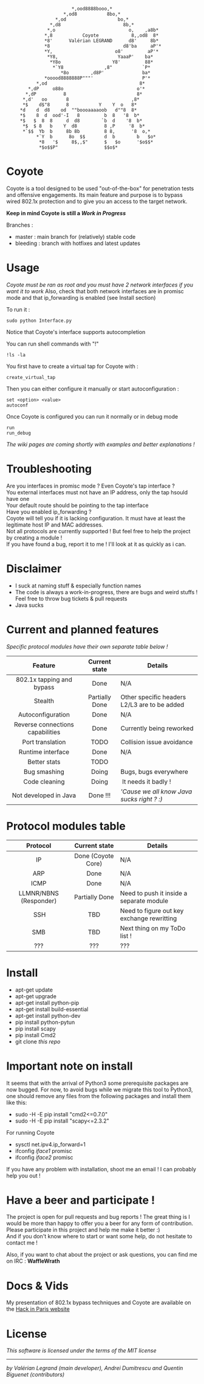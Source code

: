                             *,ood8888booo,*
                         *,od8           8bo,*
                      *,od                   bo,*
                    *,d8                       8b,*
                   *,o                           o,    ,a8b*
                  *,8           Coyote            8,,od8  8*
                  *8'      Valérian LEGRAND      d8'     8b*
                  *8                           d8'ba     aP'*
                  *Y,                       o8'         aP'*
                   *Y8,                      YaaaP'    ba*
                    *Y8o                   Y8'         88*
                     *`Y8               ,8"           `P*
                        *8o        ,d8P'              ba*
                  *ooood8888888P"""'                  P'*
               *,od                                  8*
            *,dP     o88o                           o'*
           *,dP          8                          8*
          *,d'   oo       8                       ,8*
          *$    d$"8      8           Y    Y  o   8*
         *d    d  d8    od  ""boooaaaaoob   d""8  8*
         *$    8  d  ood'-I   8         b  8   '8  b*
         *$   $  8  8     d  d8        `b  d    '8  b*
          *$  $ 8   b    Y  d8          8 ,P     '8  b*
          *`$$  Yb  b     8b 8b         8 8,      '8  o,*
               *`Y  b      8o  $$       d  b        b   $o*
                *8   '$     8$,,$"      $   $o      '$o$$*
                *$o$$P"                 $$o$*


# Coyote

Coyote is a tool designed to be used "out-of-the-box" for penetration tests and offensive engagements. Its main feature and purpose is to bypass wired 802.1x protection and to give you an access to the target network.  

**Keep in mind Coyote is still a _Work in Progress_**

Branches : 
+ master : main branch for (relatively) stable code
+ bleeding : branch with hotfixes and latest updates

# Usage

*Coyote must be ran as root and you must have 2 network interfaces if you want it to work*
Also, check that both network interfaces are in promisc mode and that ip_forwarding is enabled (see Install section)

To run it :
```
sudo python Interface.py
```

Notice that Coyote's interface supports autocompletion

You can run shell commands with "!"
```
!ls -la
```

You first have to create a virtual tap for Coyote with :
```
create_virtual_tap
```

Then you can either configure it manually or start autoconfiguration :
```
set <option> <value>
autoconf
```

Once Coyote is configured you can run it normally or in debug mode
```
run
run_debug
```

*The wiki pages are coming shortly with examples and better explanations !*


# Troubleshooting

Are you interfaces in promisc mode ? Even Coyote's tap interface ?  
You external interfaces must not have an IP address, only the tap hsould have one  
Your default route should be pointing to the tap interface  
Have you enabled ip_forwarding ?  
Coyote will tell you if it is lacking configuration. It must have at least the legitimate host IP and MAC addresses.  
Not all protocols are currently supported ! But feel free to help the project by creating a module !  
If you have found a bug, report it to me ! I'll look at it as quickly as i can.


# Disclaimer

+ I suck at naming stuff & especially function names
+ The code is always a work-in-progress, there are bugs and weird stuffs ! Feel free to throw bug tickets & pull requests
+ Java sucks


# Current and planned features

*Specific protocol modules have their own separate table below !*

| Feature                          | Current state  | Details |
| :------------------------------: | :------------: | ------- |
| 802.1x tapping and bypass        | Done           | N/A |
| Stealth                          | Partially Done | Other specific headers L2/L3 are to be added |
| Autoconfiguration                | Done           | N/A |
| Reverse connections capabilities | Done           | Currently being reworked |
| Port translation                 | TODO           | Collision issue avoidance |
| Runtime interface                | Done           | N/A |
| Better stats                     | TODO           | |
| Bug smashing                     | Doing          | Bugs, bugs everywhere |
| Code cleaning                    | Doing          | It needs it badly ! |
| Not developed in Java            | Done !!!       | *'Cause we all know Java sucks right ? :)* |


# Protocol modules table

| Protocol                | Current state             | Details |
| :---------------------: | :-----------------------: | ------- |
| IP                      | Done (Coyote Core)        | N/A |
| ARP                     | Done                      | N/A |
| ICMP                    | Done                      | N/A |
| LLMNR/NBNS (Responder)  | Partially Done            | Need to push it inside a separate module |
| SSH                     | TBD                       | Need to figure out key exchange rewritting |
| SMB                     | TBD                       | Next thing on my ToDo list ! |
| ???                     | ???                       | ??? |


# Install

+ apt-get update
+ apt-get upgrade
+ apt-get install python-pip
+ apt-get install build-essential
+ apt-get install python-dev
+ pip install python-pytun
+ pip install scapy
+ pip install Cmd2
+ git clone *this repo*

# Important note on install

It seems that with the arrival of Python3 some prerequisite packages are now bugged. For now, to avoid bugs while we migrate this tool to Python3, one should remove any files from the following packages and install them like this:
+ sudo -H -E pip install "cmd2<=0.7.0"
+ sudo -H -E pip install "scapy<=2.3.2"

For running Coyote 
+ sysctl net.ipv4.ip_forward=1
+ ifconfig *iface1* promisc
+ ifconfig *iface2* promisc

If you have any problem with installation, shoot me an email ! I can probably help you out !


# Have a beer and participate !

The project is open for pull requests and bug reports ! The great thing is I would be more than happy to offer you a beer for any form of contribution. Please participate in this project and help me make it better :)  
And if you don't know where to start or want some help, do not hesitate to contact me !

Also, if you want to chat about the project or ask questions, you can find me on IRC : __WaffleWrath__


# Docs & Vids

My presentation of 802.1x bypass techniques and Coyote are available on the [Hack in Paris website](https://hackinparis.com/archives/2017/#talk-2017-Network-Access-Control-and-Bypass-Techniques)  


# License

_This software is licensed under the terms of the MIT license_


---
*by Valérian Legrand (main developer), Andrei Dumitrescu and Quentin Biguenet (contributors)*
